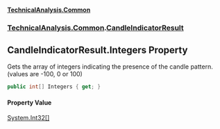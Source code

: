 #### [TechnicalAnalysis\.Common](Atypical.TechnicalAnalysis.Common.md 'Atypical\.TechnicalAnalysis\.Common')
### [TechnicalAnalysis\.Common](Atypical.TechnicalAnalysis.Common.md#TechnicalAnalysis.Common 'TechnicalAnalysis\.Common').[CandleIndicatorResult](CandleIndicatorResult.md 'TechnicalAnalysis\.Common\.CandleIndicatorResult')

## CandleIndicatorResult\.Integers Property

Gets the array of integers indicating the presence of the candle pattern\. \(values are \-100, 0 or 100\)

```csharp
public int[] Integers { get; }
```

#### Property Value
[System\.Int32](https://docs.microsoft.com/en-us/dotnet/api/System.Int32 'System\.Int32')[\[\]](https://docs.microsoft.com/en-us/dotnet/api/System.Array 'System\.Array')